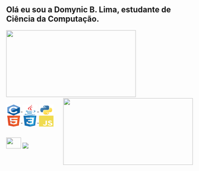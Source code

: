 <h2>Olá eu sou a Domynic B. Lima, estudante de Ciência da Computação.</h2>

<div>
  <a href="https://github.com/GabrielFQuaresma/">
  <img height="180em" width="350em" src="https://github-readme-stats.vercel.app/api?username=GabrielFQuaresma&show_icons=true&theme=github_dark&includ_all_comits=true&cont_private=true"/>
  <img align="right" height="180em" width="350em" src="https://github-readme-stats.vercel.app/api/top-langs/?username=GabrielFQuaresma&layout=compact&langs_count=16&theme=github_dark"/>
</div>

<div style="display: inline_block"><br>
  <img align="center" alt="Gab-C" height="30" width="40" src="https://raw.githubusercontent.com/devicons/devicon/master/icons/c/c-original.svg">
  <img align="center" alt="Gab-Java" height="30" width="40" src="https://raw.githubusercontent.com/devicons/devicon/master/icons/java/java-original.svg">
  <img align="center" alt="Gab-Python" height="30" width="40" src="https://raw.githubusercontent.com/devicons/devicon/master/icons/python/python-original.svg">
  <img align="center" alt="Gab-HTML" height="30" width="40" src="https://raw.githubusercontent.com/devicons/devicon/master/icons/html5/html5-original.svg">
  <img align="center" alt="Gab-CSS" height="30" width="40" src="https://raw.githubusercontent.com/devicons/devicon/master/icons/css3/css3-original.svg">
  <img align="center" alt="Gab-Js" height="30" width="40" src="https://raw.githubusercontent.com/devicons/devicon/master/icons/javascript/javascript-plain.svg">
</div>

##

  <div> 
  <a href="https://www.linkedin.com/in/gabrielf-oliveira/" target="_blank"><img height="30" width="40" src="https://cdn.jsdelivr.net/gh/devicons/devicon/icons/linkedin/linkedin-original.svg"></a> 
  <a href =mailto:work.gabriel.quaresma@gmail.com"><img src="https://img.shields.io/badge/-Gmail-%23333?style=for-the-badge&logo=gmail&logoColor=white" target="_blank"></a>
</div>
